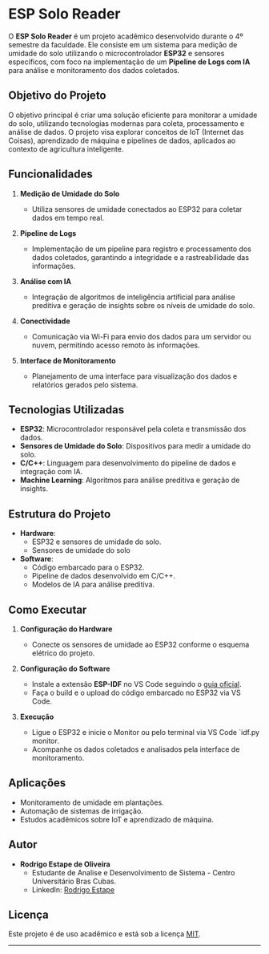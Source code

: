 # ESP Solo Reader

O **ESP Solo Reader** é um projeto acadêmico desenvolvido durante o 4º semestre da faculdade. Ele consiste em um sistema para medição de umidade do solo utilizando o microcontrolador **ESP32** e sensores específicos, com foco na implementação de um **Pipeline de Logs com IA** para análise e monitoramento dos dados coletados.

## Objetivo do Projeto

O objetivo principal é criar uma solução eficiente para monitorar a umidade do solo, utilizando tecnologias modernas para coleta, processamento e análise de dados. O projeto visa explorar conceitos de IoT (Internet das Coisas), aprendizado de máquina e pipelines de dados, aplicados ao contexto de agricultura inteligente.

## Funcionalidades

1. **Medição de Umidade do Solo**  
   - Utiliza sensores de umidade conectados ao ESP32 para coletar dados em tempo real.

2. **Pipeline de Logs**  
   - Implementação de um pipeline para registro e processamento dos dados coletados, garantindo a integridade e a rastreabilidade das informações.

3. **Análise com IA**  
   - Integração de algoritmos de inteligência artificial para análise preditiva e geração de insights sobre os níveis de umidade do solo.

4. **Conectividade**  
   - Comunicação via Wi-Fi para envio dos dados para um servidor ou nuvem, permitindo acesso remoto às informações.

5. **Interface de Monitoramento**  
   - Planejamento de uma interface para visualização dos dados e relatórios gerados pelo sistema.

## Tecnologias Utilizadas

- **ESP32**: Microcontrolador responsável pela coleta e transmissão dos dados.
- **Sensores de Umidade do Solo**: Dispositivos para medir a umidade do solo.
- **C/C++**: Linguagem para desenvolvimento do pipeline de dados e integração com IA.
- **Machine Learning**: Algoritmos para análise preditiva e geração de insights.

## Estrutura do Projeto

- **Hardware**:  
  - ESP32 e sensores de umidade do solo.
  - Sensores de umidade do solo
- **Software**:  
  - Código embarcado para o ESP32.
  - Pipeline de dados desenvolvido em C/C++.
  - Modelos de IA para análise preditiva.

## Como Executar

1. **Configuração do Hardware**  
   - Conecte os sensores de umidade ao ESP32 conforme o esquema elétrico do projeto.

2. **Configuração do Software**
   - Instale a extensão **ESP-IDF** no VS Code seguindo o [guia oficial](https://docs.espressif.com/projects/esp-idf/en/latest/esp32/get-started/index.html).
   - Faça o build e o upload do código embarcado no ESP32 via VS Code.

3. **Execução**  
   - Ligue o ESP32 e inicie o Monitor ou pelo terminal via VS Code `idf.py monitor.
   - Acompanhe os dados coletados e analisados pela interface de monitoramento.

## Aplicações

- Monitoramento de umidade em plantações.
- Automação de sistemas de irrigação.
- Estudos acadêmicos sobre IoT e aprendizado de máquina.

## Autor

- **Rodrigo Estape de Oliveira**  
  - Estudante de Analise e Desenvolvimento de Sistema - Centro Universitário Bras Cubas.
  - LinkedIn: [Rodrigo Estape](https://www.linkedin.com/in/rodrigo-estape/)

## Licença

Este projeto é de uso acadêmico e está sob a licença [MIT](LICENSE).

---
